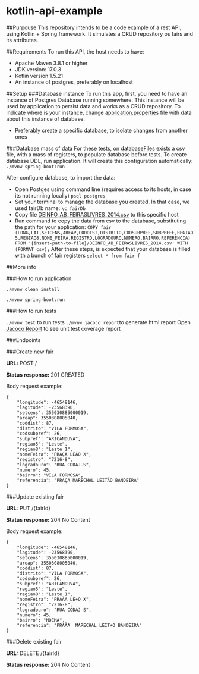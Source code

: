 # kotlin-api-example

##Purpouse
This repository intends to be a code example of a rest API, using Kotlin + Spring framework.
It simulates a CRUD repository os fairs and its attributes.

##Requirements
To run this API, the host needs to have:
* Apache Maven 3.8.1 or higher
* JDK version: 17.0.3
* Kotlin version 1.5.21
* An instance of postgres, preferably on localhost

##Setup
###Database instance
To run this app, first, you need to have an instance of Postgres Database running somewhere. This instance will be used by application to persist data and works as a CRUD repository.
To indicate where is your instance, change [application.properties](src/main/resources/application.properties) file with data about this instance of database.
* Preferably create a specific database, to isolate changes from another ones

###Database mass of data
For these tests, on [databaseFiles](src/main/resources/databaseFiles) exists a csv file, with a mass of registers, to populate database before tests.
To create database DDL, run application. It will create this configuration automatically:
`./mvnw spring-boot:run`

After configure database, to import the data:
* Open Postges using command line (requires access to its hosts, in case its not running locally)
`psql postgres`
* Set your terminal to manage the database you created. In that case, we used fairDb name:
`\c fairDb`
* Copy file  [DEINFO_AB_FEIRASLIVRES_2014.csv](src/main/resources/databaseFiles/DEINFO_AB_FEIRASLIVRES_2014.csv) to this specific host
* Run command to copy the data from csv to the database, substituting the path for your application: 
`COPY fair (LONG,LAT,SETCENS,AREAP,CODDIST,DISTRITO,CODSUBPREF,SUBPREFE,REGIAO5,REGIAO8,NOME_FEIRA,REGISTRO,LOGRADOURO,NUMERO,BAIRRO,REFERENCIA) FROM '{insert-path-to-file}/DEINFO_AB_FEIRASLIVRES_2014.csv' WITH (FORMAT csv);` 
After these steps, is expected that your database is filled with a bunch of fair registers
`select * from fair f`

##More info


###How to run application

`./mvnw clean install`

`./mvnw spring-boot:run`


###How to run tests

`./mvnw test` to run tests
`./mvnw jacoco:report`to generate html report
Open [Jacoco Report](target/site/jacoco/index.html) to see unit test coverage report





###Endpoints

###Create new fair

**URL:** POST /

**Status response:** 201 CREATED

Body request example:
```
{
    "longitude": -46548146,
    "lagitude": -23568390,
    "setcens": 355030885000019,
    "areap": 3550308005040,
    "coddist": 87,
    "distrito": "VILA FORMOSA",
    "codsubpref": 26,
    "subpref": "ARICANDUVA",
    "regiao5": "Leste",
    "regiao8": "Leste 1",
    "nomeFeira": "PRAÇA LEÃO X",
    "registro": "7216-8",
    "logradouro": "RUA CODAJ-S",
    "numero": 45,
    "bairro": "VILA FORMOSA",
    "referencia": "PRAÇA MARECHAL LEITÃO BANDEIRA"
}
```

###Update existing fair

**URL:** PUT /{fairId}

**Status response:** 204 No Content

Body request example:
```
{
    "longitude": -46548146,
    "lagitude": -23568390,
    "setcens": 355030885000019,
    "areap": 3550308005040,
    "coddist": 87,
    "distrito": "VILA FORMOSA",
    "codsubpref": 26,
    "subpref": "ARICANDUVA",
    "regiao5": "Leste",
    "regiao8": "Leste 1",
    "nomeFeira": "PRAÃA LE+O X",
    "registro": "7216-8",
    "logradouro": "RUA CODAJ-S",
    "numero": 45,
    "bairro": "MOEMA",
    "referencia": "PRAÃA  MARECHAL LEIT+O BANDEIRA"
}
```

###Delete existing fair

**URL:** DELETE /{fairId}

**Status response:** 204 No Content